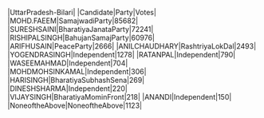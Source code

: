  
|UttarPradesh-Bilari|
|Candidate|Party|Votes|
|MOHD.FAEEM|SamajwadiParty|85682|
|SURESHSAINI|BharatiyaJanataParty|72241|
|RISHIPALSINGH|BahujanSamajParty|60976|
|ARIFHUSAIN|PeaceParty|2666|
|ANILCHAUDHARY|RashtriyaLokDal|2493|
|YOGENDRASINGH|Independent|1278|
|RATANPAL|Independent|790|
|WASEEMAHMAD|Independent|704|
|MOHDMOHSINKAMAL|Independent|306|
|HARISINGH|BharatiyaSubhashSena|269|
|DINESHSHARMA|Independent|220|
|VIJAYSINGH|BharatiyaMominFront|218|
|ANANDI|Independent|150|
|NoneoftheAbove|NoneoftheAbove|1123|
